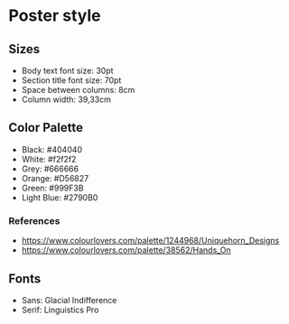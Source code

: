 # Poster style

## Sizes

- Body text font size: 30pt
- Section title font size: 70pt
- Space between columns: 8cm
- Column width: 39,33cm

## Color Palette

- Black: #404040
- White: #f2f2f2
- Grey: #666666
- Orange: #D56827
- Green: #999F3B
- Light Blue: #2790B0

### References
- https://www.colourlovers.com/palette/1244968/Uniquehorn_Designs
- https://www.colourlovers.com/palette/38562/Hands_On

## Fonts

- Sans: Glacial Indifference
- Serif: Linguistics Pro
